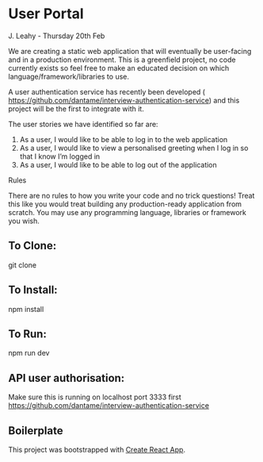 # User Portal

J. Leahy - Thursday 20th Feb

We are creating a static web application that will eventually be user-facing and in a production
environment. This is a greenfield project, no code currently exists so feel free to make an
educated decision on which language/framework/libraries to use.

A user authentication service has recently been developed
(​ https://github.com/dantame/interview-authentication-service​ ) and this project will be the first to
integrate with it.

The user stories we have identified so far are:
1. As a user, I would like to be able to log in to the web application
2. As a user, I would like to view a personalised greeting when I log in so that I know I’m
logged in
3. As a user, I would like to be able to log out of the application


Rules

There are no rules to how you write your code and no trick questions! Treat this like you
would treat building any production-ready application from scratch. You may use any
programming language, libraries or framework you wish.

## To Clone:

git clone  

## To Install:

npm install 

## To Run:
npm run dev

## API user authorisation:
Make sure this is running on localhost port 3333 first
https://github.com/dantame/interview-authentication-service


## Boilerplate
This project was bootstrapped with [Create React App](https://github.com/facebook/create-react-app).
